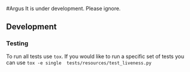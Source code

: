 #Argus
It is under development. Please ignore.

## Development
### Testing
To run all tests use `tox`. If you would like to run a specific set of tests you can use `tox -e single 
tests/resources/test_liveness.py`